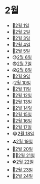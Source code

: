 # 2월

- 🥪[2월 1일](2.1.md)
- 🏏[2월 2일](2.2.md)
- 🏈[2월 3일](2.3.md)
- 💃[2월 4일](2.4.md)
- 🎒[2월 5일](2.5.md)
- 😓[2월 6일](2.6.md)
- 😨[2월 7일](2.7.md)
- 😱[2월 8일](2.8.md)
- 🍼[2월 9일](2.9.md)
- 💧[2월 10일](2.10.md)
- 🌊[2월 11일](2.11.md)
- 🥽[2월 12일](2.12.md)
- 👕[2월 13일](2.13.md)
- 🧤[2월 14일](2.14.md)
- 👮[2월 15일](2.15.md)
- 🧒[2월 16일](2.16.md)
- 👀[2월 17일](2.17.md)
- 😂[2월 18일](2.18.md)
- ⛳[2월 19일](2.19.md)
- 🥌[2월 20일](2.20.md)
- 🏃‍♀️[2월 21일](2.21.md)
- ⚽[2월 22일](2.22.md)
- 👖[2월 23일](2.23.md)
- 🥽[2월 24일](2.24.md)
